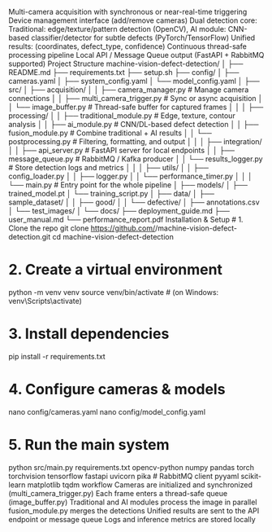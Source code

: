 Multi-camera acquisition with synchronous or near-real-time triggering
Device management interface (add/remove cameras)
Dual detection core: Traditional: edge/texture/pattern detection (OpenCV), AI module: CNN-based classifier/detector for subtle defects (PyTorch/TensorFlow)
Unified results: (coordinates, defect_type, confidence)
Continuous thread-safe processing pipeline
Local API / Message Queue output (FastAPI + RabbitMQ supported)
Project Structure
machine-vision-defect-detection/
│
├── README.md
├── requirements.txt
├── setup.sh
├── config/
│   ├── cameras.yaml
│   ├── system_config.yaml
│   └── model_config.yaml
│
├── src/
│   ├── acquisition/
│   │   ├── camera_manager.py         # Manage camera connections
│   │   ├── multi_camera_trigger.py   # Sync or async acquisition
│   │   └── image_buffer.py           # Thread-safe buffer for captured frames
│   │
│   ├── processing/
│   │   ├── traditional_module.py     # Edge, texture, contour analysis
│   │   ├── ai_module.py              # CNN/DL-based defect detection
│   │   ├── fusion_module.py          # Combine traditional + AI results
│   │   └── postprocessing.py         # Filtering, formatting, and output
│   │
│   ├── integration/
│   │   ├── api_server.py             # FastAPI server for local endpoints
│   │   ├── message_queue.py          # RabbitMQ / Kafka producer
│   │   └── results_logger.py         # Store detection logs and metrics
│   │
│   ├── utils/
│   │   ├── config_loader.py
│   │   ├── logger.py
│   │   └── performance_timer.py
│   │
│   └── main.py                       # Entry point for the whole pipeline
│
├── models/
│   ├── trained_model.pt
│   └── training_script.py
│
├── data/
│   ├── sample_dataset/
│   │   ├── good/
│   │   └── defective/
│   ├── annotations.csv
│   └── test_images/
│
└── docs/
    ├── deployment_guide.md
    ├── user_manual.md
    └── performance_report.pdf
    Installation & Setup
    # 1. Clone the repo
git clone https://github.com/<your-username>/machine-vision-defect-detection.git
cd machine-vision-defect-detection

# 2. Create a virtual environment
python -m venv venv
source venv/bin/activate  # (on Windows: venv\Scripts\activate)

# 3. Install dependencies
pip install -r requirements.txt

# 4. Configure cameras & models
nano config/cameras.yaml
nano config/model_config.yaml

# 5. Run the main system
python src/main.py
requirements.txt
opencv-python
numpy
pandas
torch
torchvision
tensorflow
fastapi
uvicorn
pika          # RabbitMQ client
pyyaml
scikit-learn
matplotlib
tqdm
workflow
Cameras are initialized and synchronized (multi_camera_trigger.py)
Each frame enters a thread-safe queue (image_buffer.py)
Traditional and AI modules process the image in parallel
fusion_module.py merges the detections
Unified results are sent to the API endpoint or message queue
Logs and inference metrics are stored locally

